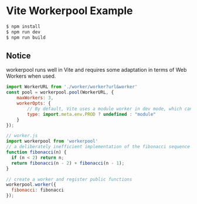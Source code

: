 # Vite Workerpool Example

```bash
$ npm install 
$ npm run dev 
$ npm run build
```

## Notice
workerpool runs well in Vite and requires some adaptation in terms of Web Workers when used.

```js
import WorkerURL from './worker/worker?url&worker'
const pool = workerpool.pool(WorkerURL, {
    maxWorkers: 3,
    workerOpts: {
        // By default, Vite uses a module worker in dev mode, which can cause your application to fail. Therefore, we need to use a module worker in dev mode and a classic worker in prod mode.
        type: import.meta.env.PROD ? undefined : "module"
    }
});
```

```js
// worker.js
import workerpool from 'workerpool'
// a deliberately inefficient implementation of the fibonacci sequence
function fibonacci(n) {
  if (n < 2) return n;
  return fibonacci(n - 2) + fibonacci(n - 1);
}

// create a worker and register public functions
workerpool.worker({
  fibonacci: fibonacci
});

```

